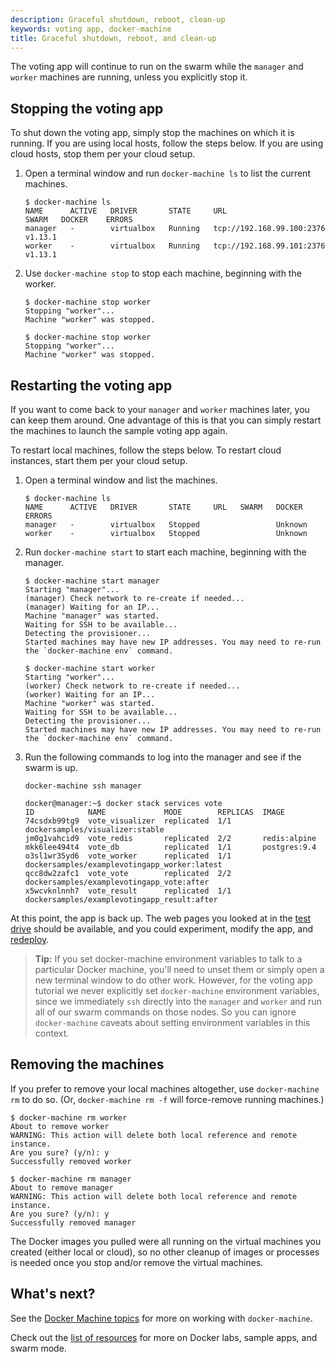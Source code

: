 ```yaml
---
description: Graceful shutdown, reboot, clean-up
keywords: voting app, docker-machine
title: Graceful shutdown, reboot, and clean-up
---
```



The voting app will continue to run on the swarm while the `manager` and `worker` machines are running, unless you explicitly stop it.

## Stopping the voting app

To shut down the voting app, simply stop the machines on which it is running. If you are using local hosts, follow the steps below. If you are using cloud hosts, stop them per your cloud setup.

1.  Open a terminal window and run `docker-machine ls` to list the current machines.

    ```
    $ docker-machine ls
    NAME      ACTIVE   DRIVER       STATE     URL                         SWARM   DOCKER    ERRORS
    manager   -        virtualbox   Running   tcp://192.168.99.100:2376           v1.13.1   
    worker    -        virtualbox   Running   tcp://192.168.99.101:2376           v1.13.1   
    ```
2.  Use `docker-machine stop` to stop each machine, beginning with the worker.

    ```
    $ docker-machine stop worker
    Stopping "worker"...
    Machine "worker" was stopped.

    $ docker-machine stop worker
    Stopping "worker"...
    Machine "worker" was stopped.
    ```

## Restarting the voting app

If you want to come back to your `manager` and `worker` machines later, you can
keep them around. One advantage of this is that you can simply restart the
machines to launch the sample voting app again.

To restart local machines, follow the steps below. To restart cloud instances,
start them per your cloud setup.

1.  Open a terminal window and list the machines.

    ```
    $ docker-machine ls
    NAME      ACTIVE   DRIVER       STATE     URL   SWARM   DOCKER    ERRORS
    manager   -        virtualbox   Stopped                 Unknown   
    worker    -        virtualbox   Stopped                 Unknown   
    ```

3.  Run `docker-machine start` to start each machine, beginning with the manager.

    ```
    $ docker-machine start manager
    Starting "manager"...
    (manager) Check network to re-create if needed...
    (manager) Waiting for an IP...
    Machine "manager" was started.
    Waiting for SSH to be available...
    Detecting the provisioner...
    Started machines may have new IP addresses. You may need to re-run the `docker-machine env` command.

    $ docker-machine start worker
    Starting "worker"...
    (worker) Check network to re-create if needed...
    (worker) Waiting for an IP...
    Machine "worker" was started.
    Waiting for SSH to be available...
    Detecting the provisioner...
    Started machines may have new IP addresses. You may need to re-run the `docker-machine env` command.
    ```

3.  Run the following commands to log into the manager and see if the swarm is up.

    ```
    docker-machine ssh manager

    docker@manager:~$ docker stack services vote
    ID            NAME             MODE        REPLICAS  IMAGE
    74csdxb99tg9  vote_visualizer  replicated  1/1       dockersamples/visualizer:stable
    jm0g1vahcid9  vote_redis       replicated  2/2       redis:alpine
    mkk6lee494t4  vote_db          replicated  1/1       postgres:9.4
    o3sl1wr35yd6  vote_worker      replicated  1/1       dockersamples/examplevotingapp_worker:latest
    qcc8dw2zafc1  vote_vote        replicated  2/2       dockersamples/examplevotingapp_vote:after
    x5wcvknlnnh7  vote_result      replicated  1/1       dockersamples/examplevotingapp_result:after
    ```

At this point, the app is back up. The web pages you looked at in the [test drive](test-drive.md) should be available, and you could experiment, modify the app, and [redeploy](customize-app.md).

>**Tip:** If you set docker-machine environment variables to talk to a particular Docker machine, you'll need to unset them or simply open a new
terminal window to do other work. However, for the voting app tutorial we never
explicitly set `docker-machine` environment variables, since we immediately `ssh`
directly into the `manager` and `worker` and run all of our swarm commands on
those nodes. So you can ignore `docker-machine` caveats about setting environment
variables in this context.

## Removing the machines

If you prefer to remove your local machines altogether, use `docker-machine rm`
to do so. (Or, `docker-machine rm -f` will force-remove running machines.)

```
$ docker-machine rm worker
About to remove worker
WARNING: This action will delete both local reference and remote instance.
Are you sure? (y/n): y
Successfully removed worker

$ docker-machine rm manager
About to remove manager
WARNING: This action will delete both local reference and remote instance.
Are you sure? (y/n): y
Successfully removed manager
```

The Docker images you pulled were all running on the virtual machines you
created (either local or cloud), so no other cleanup of images or processes is
needed once you stop and/or remove the virtual machines.

## What's next?

See the [Docker Machine topics](/machine/overview/) for more on working
with `docker-machine`.

Check out the [list of resources](customize-app.md#resources) for more on Docker
labs, sample apps, and swarm mode.
